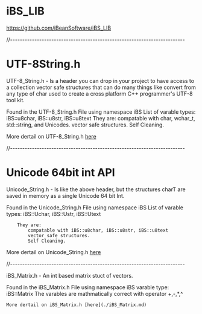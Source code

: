# iBS_LIB
https://github.com/iBeanSoftware/iBS_LIB

//------------------------------------------------------------------------

# UTF-8String.h
UTF-8_String.h - Is a header you can drop in your project to have access to a collection vector safe structures that can do many things like convert from any type of char used to create a cross platform C++ programmer's UTF-8 tool kit. 

Found in the UTF-8_String.h File using namespace iBS
        List of varable types:
            iBS::u8char, iBS::u8str, iBS::u8text
        They are: 
            compatable with char, wchar_t, std::string, and Unicodes.
            vector safe structures.
            Self Cleaning.

More dertail on UTF-8_String.h [here](./UTF-8_String.md) 

//------------------------------------------------------------------------

# Unicode 64bit int API

Unicode_String.h - Is like the above header, but the structures charT are saved in memory as a single Unicode 64 bit Int.

Found in the Unicode_String.h File using namespace iBS
        List of varable types:
        iBS::Uchar,        iBS::Ustr,        iBS::Utext

        They are: 
            compatable with iBS::u8char, iBS::u8str, iBS::u8text
            vector safe structures.
            Self Cleaning.

More dertail on Unicode_String.h [here](./Unicode_String.md) 

//------------------------------------------------------------------------

iBS_Matrix.h - An int based matrix stuct of vectors. 

Found in the iBS_Matrix.h File using namespace iBS
        varable type: iBS::Matrix
           The varables are mathmatically correct with operator +,-,*,^
           
    More dertail on iBS_Matrix.h [here](./iBS_Matrix.md) 

